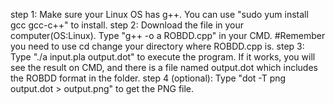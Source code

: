 step 1:
	Make sure your Linux OS has g++.
	You can use "sudo yum install gcc gcc-c++" to install.
step 2:
	Download the file in your computer(OS:Linux).
	Type "g++ -o a ROBDD.cpp" in your CMD.
		#Remember you need to use cd change your directory where ROBDD.cpp is.
step 3:
	Type "./a input.pla output.dot" to execute the program.
	If it works, you will see the result on CMD, and there is a file named output.dot which includes the ROBDD format in the folder.
step 4 (optional):
	Type "dot -T png output.dot > output.png" to get the PNG file.
